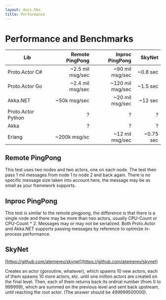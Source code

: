 ```yaml
---
layout: docs.hbs
title: Performance
---
```


# Performance and Benchmarks

| Lib                | Remote PingPong   | Inproc PingPong   | SkyNet              |
| ------------------ | -----------------:| -----------------:| -------------------:|
| Proto.Actor C#     | ~2.5 mil msg/sec  | ~90 mil msg/sec   | ~0.8 sec            |
| Proto.Actor Go     | ~2.4 mil msg/sec  | ~120 mil msg/sec  | ~1.5 sec            |
| Akka.NET           | ~50k msg/sec      | ~20 mil msg/sec   | ~12 sec             |
| Proto.Actor Python | ?                 | ?                 | ?                   |
| Akka               | ?                 | ?                 | ?                   |
| Erlang             | ~200k msg/sc      | ~12 mil msg/sec   | ~0.75 sec            |

## Remote PingPong

This test uses two nodes and two actors, one on each node.
The test then pass 1 mil messages from node 1 to node 2 and back again.
There is no specific message size taken into account here, the message may be as small as
your framework supports.

## Inproc PingPong

This test is similar to the remote pingpong, the difference is that there is a single node and
there may be more than two actors, usually CPU-Count or CPU-Count * 2.
Messages may or may not be serialized. Both Proto.Actor and Akka.NET supports passing messages by reference
to optimize in-process performance.

## SkyNet

[https://github.com/atemerev/skynet](https://github.com/atemerev/skynet)

Creates an actor (goroutine, whatever), which spawns 10 new actors, each of them spawns 10 more actors, etc. until one million actors are created on the final level. Then, each of them returns back its ordinal number (from 0 to 999999), which are summed on the previous level and sent back upstream, until reaching the root actor. (The answer should be 499999500000).

